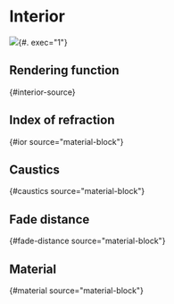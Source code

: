 # Interior

![](media/interior.ipynb){#. exec="1"}

## Rendering function

![](){#interior-source}

## Index of refraction

![](){#ior source="material-block"}

## Caustics

![](){#caustics source="material-block"}

## Fade distance

![](){#fade-distance source="material-block"}

## Material

![](){#material source="material-block"}
